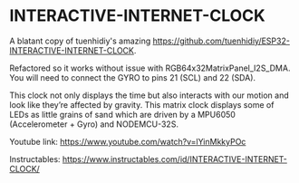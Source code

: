 # INTERACTIVE-INTERNET-CLOCK

A blatant copy of tuenhidiy's amazing https://github.com/tuenhidiy/ESP32-INTERACTIVE-INTERNET-CLOCK.

Refactored so it works without issue with RGB64x32MatrixPanel_I2S_DMA. You will need to connect the GYRO to pins 21 (SCL) and 22 (SDA).

This clock not only displays the time but also interacts with our motion and look like they’re affected by gravity. This matrix clock displays some of LEDs as little grains of sand which are driven by a MPU6050 (Accelerometer + Gyro) and NODEMCU-32S.

Youtube link: https://www.youtube.com/watch?v=lYinMkkyPOc

Instructables: https://www.instructables.com/id/INTERACTIVE-INTERNET-CLOCK/


